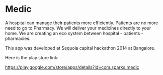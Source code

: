 Medic
=====

A hospital can manage their patients more efficiently. Patients are no more need to go to Pharmacy. We will deliver your medicines directly to your home. We are creating an eco system between hospital - patients - pharmacies.


This app was developed at Sequoia capital hackathon 2014 at Bangalore. 

Here is the play store link:

https://play.google.com/store/apps/details?id=com.sparks.medic
